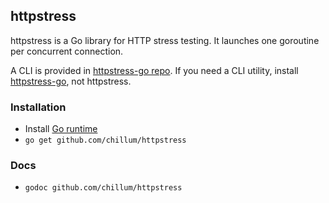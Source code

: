 ## httpstress
httpstress is a Go library for HTTP stress testing.
It launches one goroutine per concurrent connection.

A CLI is provided in [httpstress-go repo](https://github.com/chillum/httpstress-go.git).
If you need a CLI utility, install [httpstress-go](https://github.com/chillum/httpstress-go.git),
not httpstress.

### Installation
* Install [Go runtime](http://golang.org/doc/install)
* `go get github.com/chillum/httpstress`

### Docs
* `godoc github.com/chillum/httpstress`
